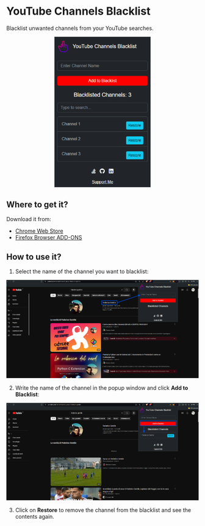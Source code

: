 # YouTube Channels Blacklist
Blacklist unwanted channels from your YouTube searches.
<div style="text-align: center;">
  <img src="./chrome/images/thumbnail.png" alt="thumbnail" style="width: 50%; height: 50%;" />
</div>

## Where to get it?
Download it from:
- [Chrome Web Store](https://chromewebstore.google.com/)
- [Firefox Browser ADD-ONS](https://addons.mozilla.org/en-US/firefox/extensions/)

## How to use it?
1. Select the name of the channel you want to blacklist:
<img src="./chrome/images/how_to_01.png" alt="how_to_01" />

2. Write the name of the channel in the popup window and click **Add to Blacklist**:
<img src="./chrome/images/how_to_02.png" alt="how_to_02"/>

3. Click on **Restore** to remove the channel from the blacklist and see the contents again.

